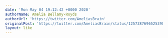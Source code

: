 ```yaml
---
date: 'Mon May 04 19:12:42 +0000 2020'
authorName: Amelia Bellamy-Royds
authorUrl: 'https://twitter.com/AmeliasBrain'
originalPost: 'https://twitter.com/AmeliasBrain/status/1257387696525398020'
layout: like
---
```


